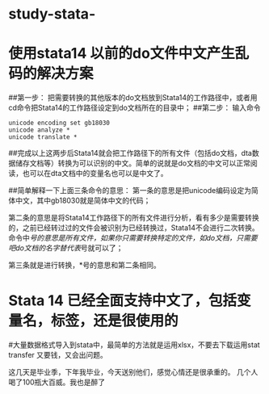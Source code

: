 # study-stata-
# 使用stata14 以前的do文件中文产生乱码的解决方案
##第一步：
把需要转换的其他版本的do文档放到Stata14的工作路径中，或者用cd命令把Stata14的工作路径设定到do文档所在的目录中；
##第二步：
输入命令 
```
unicode encoding set gb18030 
unicode analyze *
unicode translate * 
```

##完成以上这两步后Stata14就会把工作路径下的所有文件（包括do文档，dta数据储存文档等）转换为可以识别的中文。简单的说就是do文档的中文可以正常阅读，也可以在dta文档中的变量名也可以是中文了。

##简单解释一下上面三条命令的意思：
第一条的意思是把unicode编码设定为简体中文，其中gb18030就是简体中文的代码；

第二条的意思是将Stata14工作路径下的所有文件进行分析，看有多少是需要转换的，之前已经转过过的文件会被识别为已经转换过，Stata14不会进行二次转换。命令中*号的意思是所有文件，如果你只需要转换特定的文件，如do文档，只需要吧do文档的名字替代表*号就可以了；

第三条就是进行转换，*号的意思和第二条相同。

# Stata 14 已经全面支持中文了，包括变量名，标签，还是很使用的

#大量数据格式导入到stata中，最简单的方法就是运用xlsx，不要去下载运用stat transfer 又要钱，又会出问题。

这几天是毕业季，下年我毕业，今天送别他们，感觉心情还是很承重的。
几个人喝了100瓶大百威。我也是醉了
